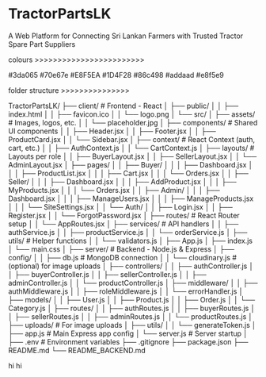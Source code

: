 # TractorPartsLK

A Web Platform for Connecting Sri Lankan Farmers with Trusted Tractor Spare Part Suppliers

colours >>>>>>>>>>>>>>>>>>>>>>>>

#3da065
#70e67e
#E8F5EA
#1D4F28
#86c498
#addaad
#e8f5e9

folder structure >>>>>>>>>>>>>>>

TractorPartsLK/
├── client/ # Frontend - React
│ ├── public/
│ │ ├── index.html
│ │ ├── favicon.ico
│ │ └── logo.png
│ └── src/
│ ├── assets/ # Images, logos, etc.
│ │ └── placeholder.jpg
│ ├── components/ # Shared UI components
│ │ ├── Header.jsx
│ │ ├── Footer.jsx
│ │ ├── ProductCard.jsx
│ │ └── Sidebar.jsx
│ ├── context/ # React Context (auth, cart, etc.)
│ │ ├── AuthContext.js
│ │ └── CartContext.js
│ ├── layouts/ # Layouts per role
│ │ ├── BuyerLayout.jsx
│ │ ├── SellerLayout.jsx
│ │ └── AdminLayout.jsx
│ ├── pages/
│ │ ├── Buyer/
│ │ │ ├── Dashboard.jsx
│ │ │ ├── ProductList.jsx
│ │ │ ├── Cart.jsx
│ │ │ └── Orders.jsx
│ │ ├── Seller/
│ │ │ ├── Dashboard.jsx
│ │ │ ├── AddProduct.jsx
│ │ │ ├── MyProducts.jsx
│ │ │ └── Orders.jsx
│ │ ├── Admin/
│ │ │ ├── Dashboard.jsx
│ │ │ ├── ManageUsers.jsx
│ │ │ ├── ManageProducts.jsx
│ │ │ └── SiteSettings.jsx
│ │ └── Auth/
│ │ ├── Login.jsx
│ │ ├── Register.jsx
│ │ └── ForgotPassword.jsx
│ ├── routes/ # React Router setup
│ │ └── AppRoutes.jsx
│ ├── services/ # API handlers
│ │ ├── authService.js
│ │ ├── productService.js
│ │ └── orderService.js
│ ├── utils/ # Helper functions
│ │ └── validators.js
│ ├── App.js
│ ├── index.js
│ └── main.css
│
├── server/ # Backend - Node.js & Express
│ ├── config/
│ │ ├── db.js # MongoDB connection
│ │ └── cloudinary.js # (optional) for image uploads
│ ├── controllers/
│ │ ├── authController.js
│ │ ├── buyerController.js
│ │ ├── sellerController.js
│ │ ├── adminController.js
│ │ └── productController.js
│ ├── middleware/
│ │ ├── authMiddleware.js
│ │ ├── roleMiddleware.js
│ │ └── errorHandler.js
│ ├── models/
│ │ ├── User.js
│ │ ├── Product.js
│ │ ├── Order.js
│ │ └── Category.js
│ ├── routes/
│ │ ├── authRoutes.js
│ │ ├── buyerRoutes.js
│ │ ├── sellerRoutes.js
│ │ ├── adminRoutes.js
│ │ └── productRoutes.js
│ ├── uploads/ # For image uploads
│ ├── utils/
│ │ └── generateToken.js
│ ├── app.js # Main Express app config
│ └── server.js # Server startup
│
├── .env # Environment variables
├── .gitignore
├── package.json
├── README.md
└── README_BACKEND.md

hi
hi
